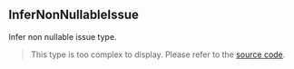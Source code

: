 InferNonNullableIssue
---------------------

Infer non nullable issue type.

> This type is too complex to display. Please refer to the [source code](https://github.com/fabian-hiller/valibot/blob/main/library/src/schemas/nonNullable/types.ts).